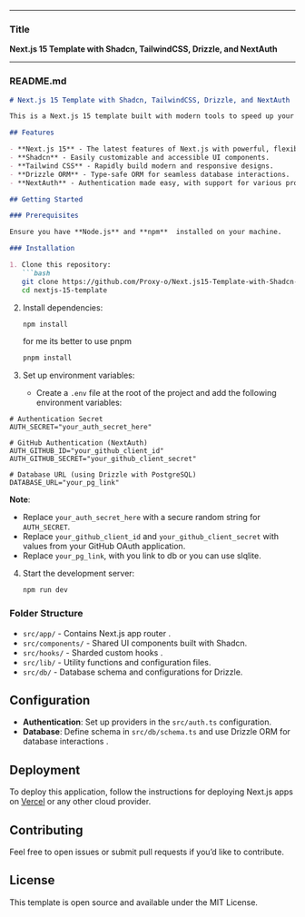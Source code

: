 
---

### Title
**Next.js 15 Template with Shadcn, TailwindCSS, Drizzle, and NextAuth**

---

### README.md

```markdown
# Next.js 15 Template with Shadcn, TailwindCSS, Drizzle, and NextAuth

This is a Next.js 15 template built with modern tools to speed up your development process. It integrates Shadcn for UI components, Tailwind CSS for styling, Drizzle as the TypeScript-first ORM, and NextAuth for authentication.

## Features

- **Next.js 15** - The latest features of Next.js with powerful, flexible API routes and components.
- **Shadcn** - Easily customizable and accessible UI components.
- **Tailwind CSS** - Rapidly build modern and responsive designs.
- **Drizzle ORM** - Type-safe ORM for seamless database interactions.
- **NextAuth** - Authentication made easy, with support for various providers.

## Getting Started

### Prerequisites

Ensure you have **Node.js** and **npm**  installed on your machine.

### Installation

1. Clone this repository:
   ```bash
   git clone https://github.com/Proxy-o/Next.js15-Template-with-Shadcn-TailwindCSS-Drizzle-NextAuth
   cd nextjs-15-template
   ```

2. Install dependencies:
   ```bash
   npm install
   ```
   for me its better to use pnpm 
   ```bash
   pnpm install
   ```

3. Set up environment variables:
   - Create a `.env` file at the root of the project and add the following environment variables:
```plaintext
# Authentication Secret
AUTH_SECRET="your_auth_secret_here"

# GitHub Authentication (NextAuth)
AUTH_GITHUB_ID="your_github_client_id"
AUTH_GITHUB_SECRET="your_github_client_secret"

# Database URL (using Drizzle with PostgreSQL)
DATABASE_URL="your_pg_link"
```

**Note**:
- Replace `your_auth_secret_here` with a secure random string for `AUTH_SECRET`.
- Replace `your_github_client_id` and `your_github_client_secret` with values from your GitHub OAuth application.
- Replace `your_pg_link`, with you link to db or you can use slqlite. 



4. Start the development server:
   ```bash
   npm run dev
   ```

### Folder Structure

- `src/app/` - Contains Next.js app router .
- `src/components/` - Shared UI components built with Shadcn.
- `src/hooks/` - Sharded custom hooks .
- `src/lib/` - Utility functions and configuration files.
- `src/db/` - Database schema and configurations for Drizzle.

## Configuration

- **Authentication**: Set up providers in the `src/auth.ts` configuration.
- **Database**: Define schema in `src/db/schema.ts` and use Drizzle ORM for database interactions .

## Deployment

To deploy this application, follow the instructions for deploying Next.js apps on [Vercel](https://vercel.com/) or any other cloud provider.

## Contributing

Feel free to open issues or submit pull requests if you’d like to contribute.

## License

This template is open source and available under the MIT License.
```
